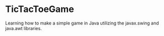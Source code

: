 # TicTacToeGame
Learning how to make a simple game in Java utilizing the javax.swing and java.awt libraries.
